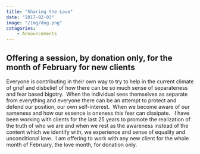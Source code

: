 ```yaml
---
title: "Sharing the Love"
date: "2017-02-03"
image: "/img/dog.png"
catagories:
    - Announcements
---
```


## Offering a session, by donation only, for the month of February for new clients

Everyone is contributing in their own way to try to help in the current climate
of grief and disbelief of how there can be so much sense of separateness and
fear based bigotry.  When the individual sees themselves as separate from
everything and everyone there can be an attempt to protect and defend our
position, our own self-interest.  When we become aware of our sameness and how
our essence is oneness this fear can dissipate.   I have been working with
clients for the last 25 years to promote the realization of the truth of who we
are and when we rest as the awareness instead of the content which we identify
with, we experience and sense of equality and unconditional love.  I am
offering to work with any new client for the whole month of February, the love
month, for donation only.
